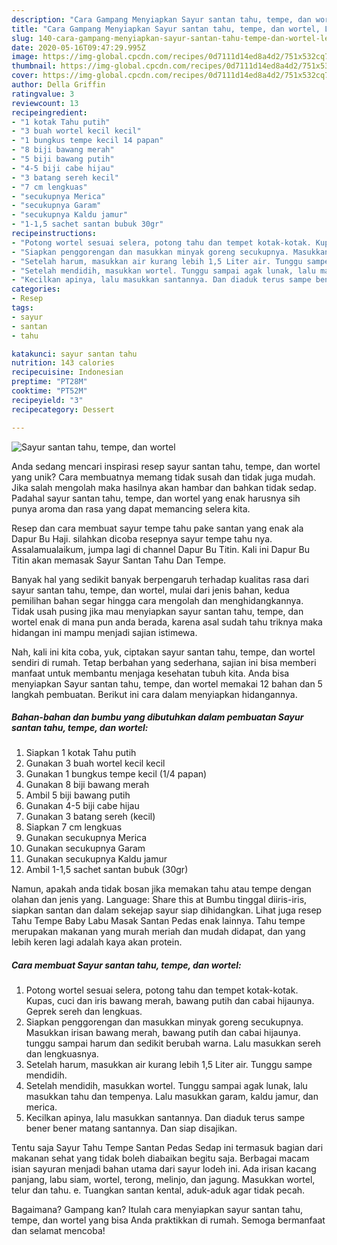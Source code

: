 ```yaml
---
description: "Cara Gampang Menyiapkan Sayur santan tahu, tempe, dan wortel, Lezat"
title: "Cara Gampang Menyiapkan Sayur santan tahu, tempe, dan wortel, Lezat"
slug: 140-cara-gampang-menyiapkan-sayur-santan-tahu-tempe-dan-wortel-lezat
date: 2020-05-16T09:47:29.995Z
image: https://img-global.cpcdn.com/recipes/0d7111d14ed8a4d2/751x532cq70/sayur-santan-tahu-tempe-dan-wortel-foto-resep-utama.jpg
thumbnail: https://img-global.cpcdn.com/recipes/0d7111d14ed8a4d2/751x532cq70/sayur-santan-tahu-tempe-dan-wortel-foto-resep-utama.jpg
cover: https://img-global.cpcdn.com/recipes/0d7111d14ed8a4d2/751x532cq70/sayur-santan-tahu-tempe-dan-wortel-foto-resep-utama.jpg
author: Della Griffin
ratingvalue: 3
reviewcount: 13
recipeingredient:
- "1 kotak Tahu putih"
- "3 buah wortel kecil kecil"
- "1 bungkus tempe kecil 14 papan"
- "8 biji bawang merah"
- "5 biji bawang putih"
- "4-5 biji cabe hijau"
- "3 batang sereh kecil"
- "7 cm lengkuas"
- "secukupnya Merica"
- "secukupnya Garam"
- "secukupnya Kaldu jamur"
- "1-1,5 sachet santan bubuk 30gr"
recipeinstructions:
- "Potong wortel sesuai selera, potong tahu dan tempet kotak-kotak. Kupas, cuci dan iris bawang merah, bawang putih dan cabai hijaunya. Geprek sereh dan lengkuas."
- "Siapkan penggorengan dan masukkan minyak goreng secukupnya. Masukkan irisan bawang merah, bawang putih dan cabai hijaunya. tunggu sampai harum dan sedikit berubah warna. Lalu masukkan sereh dan lengkuasnya."
- "Setelah harum, masukkan air kurang lebih 1,5 Liter air. Tunggu sampe mendidih."
- "Setelah mendidih, masukkan wortel. Tunggu sampai agak lunak, lalu masukkan tahu dan tempenya. Lalu masukkan garam, kaldu jamur, dan merica."
- "Kecilkan apinya, lalu masukkan santannya. Dan diaduk terus sampe bener bener matang santannya. Dan siap disajikan."
categories:
- Resep
tags:
- sayur
- santan
- tahu

katakunci: sayur santan tahu 
nutrition: 143 calories
recipecuisine: Indonesian
preptime: "PT28M"
cooktime: "PT52M"
recipeyield: "3"
recipecategory: Dessert

---
```



![Sayur santan tahu, tempe, dan wortel](https://img-global.cpcdn.com/recipes/0d7111d14ed8a4d2/751x532cq70/sayur-santan-tahu-tempe-dan-wortel-foto-resep-utama.jpg)

Anda sedang mencari inspirasi resep sayur santan tahu, tempe, dan wortel yang unik? Cara membuatnya memang tidak susah dan tidak juga mudah. Jika salah mengolah maka hasilnya akan hambar dan bahkan tidak sedap. Padahal sayur santan tahu, tempe, dan wortel yang enak harusnya sih punya aroma dan rasa yang dapat memancing selera kita.

Resep dan cara membuat sayur tempe tahu pake santan yang enak ala Dapur Bu Haji. silahkan dicoba resepnya sayur tempe tahu nya. Assalamualaikum, jumpa lagi di channel Dapur Bu Titin. Kali ini Dapur Bu Titin akan memasak Sayur Santan Tahu Dan Tempe.

Banyak hal yang sedikit banyak berpengaruh terhadap kualitas rasa dari sayur santan tahu, tempe, dan wortel, mulai dari jenis bahan, kedua pemilihan bahan segar hingga cara mengolah dan menghidangkannya. Tidak usah pusing jika mau menyiapkan sayur santan tahu, tempe, dan wortel enak di mana pun anda berada, karena asal sudah tahu triknya maka hidangan ini mampu menjadi sajian istimewa.


Nah, kali ini kita coba, yuk, ciptakan sayur santan tahu, tempe, dan wortel sendiri di rumah. Tetap berbahan yang sederhana, sajian ini bisa memberi manfaat untuk membantu menjaga kesehatan tubuh kita. Anda bisa menyiapkan Sayur santan tahu, tempe, dan wortel memakai 12 bahan dan 5 langkah pembuatan. Berikut ini cara dalam menyiapkan hidangannya.

<!--inarticleads1-->

##### Bahan-bahan dan bumbu yang dibutuhkan dalam pembuatan Sayur santan tahu, tempe, dan wortel:

1. Siapkan 1 kotak Tahu putih
1. Gunakan 3 buah wortel kecil kecil
1. Gunakan 1 bungkus tempe kecil (1/4 papan)
1. Gunakan 8 biji bawang merah
1. Ambil 5 biji bawang putih
1. Gunakan 4-5 biji cabe hijau
1. Gunakan 3 batang sereh (kecil)
1. Siapkan 7 cm lengkuas
1. Gunakan secukupnya Merica
1. Gunakan secukupnya Garam
1. Gunakan secukupnya Kaldu jamur
1. Ambil 1-1,5 sachet santan bubuk (30gr)


Namun, apakah anda tidak bosan jika memakan tahu atau tempe dengan olahan dan jenis yang. Language: Share this at Bumbu tinggal diiris-iris, siapkan santan dan dalam sekejap sayur siap dihidangkan. Lihat juga resep Tahu Tempe Baby Labu Masak Santan Pedas enak lainnya. Tahu tempe merupakan makanan yang murah meriah dan mudah didapat, dan yang lebih keren lagi adalah kaya akan protein. 

<!--inarticleads2-->

##### Cara membuat Sayur santan tahu, tempe, dan wortel:

1. Potong wortel sesuai selera, potong tahu dan tempet kotak-kotak. Kupas, cuci dan iris bawang merah, bawang putih dan cabai hijaunya. Geprek sereh dan lengkuas.
1. Siapkan penggorengan dan masukkan minyak goreng secukupnya. Masukkan irisan bawang merah, bawang putih dan cabai hijaunya. tunggu sampai harum dan sedikit berubah warna. Lalu masukkan sereh dan lengkuasnya.
1. Setelah harum, masukkan air kurang lebih 1,5 Liter air. Tunggu sampe mendidih.
1. Setelah mendidih, masukkan wortel. Tunggu sampai agak lunak, lalu masukkan tahu dan tempenya. Lalu masukkan garam, kaldu jamur, dan merica.
1. Kecilkan apinya, lalu masukkan santannya. Dan diaduk terus sampe bener bener matang santannya. Dan siap disajikan.


Tentu saja Sayur Tahu Tempe Santan Pedas Sedap ini termasuk bagian dari makanan sehat yang tidak boleh diabaikan begitu saja. Berbagai macam isian sayuran menjadi bahan utama dari sayur lodeh ini. Ada irisan kacang panjang, labu siam, wortel, terong, melinjo, dan jagung. Masukkan wortel, telur dan tahu. e. Tuangkan santan kental, aduk-aduk agar tidak pecah. 

Bagaimana? Gampang kan? Itulah cara menyiapkan sayur santan tahu, tempe, dan wortel yang bisa Anda praktikkan di rumah. Semoga bermanfaat dan selamat mencoba!
